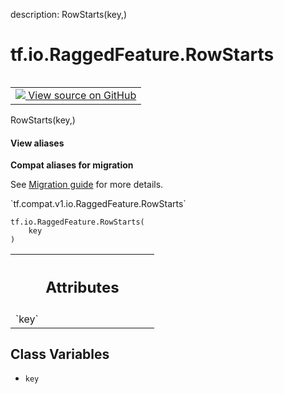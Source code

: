 description: RowStarts(key,)

<div itemscope itemtype="http://developers.google.com/ReferenceObject">
<meta itemprop="name" content="tf.io.RaggedFeature.RowStarts" />
<meta itemprop="path" content="Stable" />
<meta itemprop="property" content="__new__"/>
<meta itemprop="property" content="key"/>
</div>

# tf.io.RaggedFeature.RowStarts

<!-- Insert buttons and diff -->

<table class="tfo-notebook-buttons tfo-api nocontent" align="left">
<td>
  <a target="_blank" href="https://github.com/tensorflow/tensorflow/blob/r2.2/tensorflow/python/ops/parsing_config.py">
    <img src="https://www.tensorflow.org/images/GitHub-Mark-32px.png" />
    View source on GitHub
  </a>
</td>
</table>



RowStarts(key,)

<section class="expandable">
  <h4 class="showalways">View aliases</h4>
  <p>
<b>Compat aliases for migration</b>
<p>See
<a href="https://www.tensorflow.org/guide/migrate">Migration guide</a> for
more details.</p>
<p>`tf.compat.v1.io.RaggedFeature.RowStarts`</p>
</p>
</section>

<pre class="devsite-click-to-copy prettyprint lang-py tfo-signature-link">
<code>tf.io.RaggedFeature.RowStarts(
    key
)
</code></pre>



<!-- Placeholder for "Used in" -->




<!-- Tabular view -->
 <table class="responsive fixed orange">
<colgroup><col width="214px"><col></colgroup>
<tr><th colspan="2"><h2 class="add-link">Attributes</h2></th></tr>

<tr>
<td>
`key`
</td>
<td>

</td>
</tr>
</table>



## Class Variables

* `key` <a id="key"></a>
